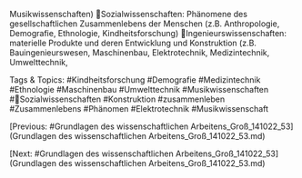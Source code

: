 Musikwissenschaften)
Sozialwissenschaften: Phänomene des gesellschaftlichen Zusammenlebens der Menschen (z.B. 
Anthropologie, Demografie, Ethnologie, Kindheitsforschung)
Ingenieurswissenschaften: materielle Produkte und deren Entwicklung und Konstruktion (z.B. 
Bauingenieurswesen, Maschinenbau, Elektrotechnik, Medizintechnik, Umwelttechnik, 

   Tags & Topics:
   #Kindheitsforschung
   #Demografie
   #Medizintechnik
   #Ethnologie
   #Maschinenbau
   #Umwelttechnik
   #Musikwissenschaften
   #Sozialwissenschaften
   #Konstruktion
   #zusammenleben
   #Zusammenlebens
   #Phänomen
   #Elektrotechnik
   #Musikwissenschaft

[Previous: #Grundlagen des wissenschaftlichen Arbeitens_Groß_141022_53](Grundlagen des wissenschaftlichen Arbeitens_Groß_141022_53.md)

[Next: #Grundlagen des wissenschaftlichen Arbeitens_Groß_141022_53](Grundlagen des wissenschaftlichen Arbeitens_Groß_141022_53.md)